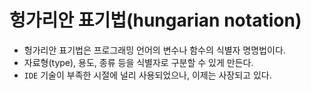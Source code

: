 # 헝가리안 표기법(hungarian notation)

- 헝가리안 표기법은 프로그래밍 언어의 변수나 함수의 식별자 명명법이다.
- 자료형(type), 용도, 종류 등을 식별자로 구분할 수 있게 만든다.
- `IDE` 기술이 부족한 시절에 널리 사용되었으나, 이제는 사장되고 있다.

<!-- TODO -->
